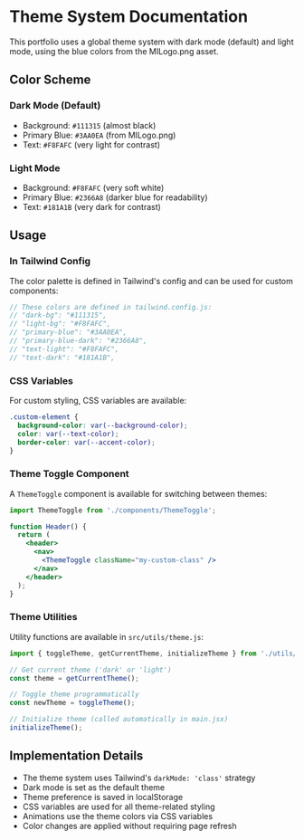 # Theme System Documentation

This portfolio uses a global theme system with dark mode (default) and light mode, using the blue colors from the MILogo.png asset.

## Color Scheme

### Dark Mode (Default)
- Background: `#111315` (almost black)
- Primary Blue: `#3AA0EA` (from MILogo.png)
- Text: `#F8FAFC` (very light for contrast)

### Light Mode
- Background: `#F8FAFC` (very soft white)
- Primary Blue: `#2366A8` (darker blue for readability)
- Text: `#181A1B` (very dark for contrast)

## Usage

### In Tailwind Config

The color palette is defined in Tailwind's config and can be used for custom components:

```jsx
// These colors are defined in tailwind.config.js:
// "dark-bg": "#111315",
// "light-bg": "#F8FAFC",
// "primary-blue": "#3AA0EA",
// "primary-blue-dark": "#2366A8",
// "text-light": "#F8FAFC",
// "text-dark": "#181A1B",
```

### CSS Variables

For custom styling, CSS variables are available:

```css
.custom-element {
  background-color: var(--background-color);
  color: var(--text-color);
  border-color: var(--accent-color);
}
```

### Theme Toggle Component

A `ThemeToggle` component is available for switching between themes:

```jsx
import ThemeToggle from './components/ThemeToggle';

function Header() {
  return (
    <header>
      <nav>
        <ThemeToggle className="my-custom-class" />
      </nav>
    </header>
  );
}
```

### Theme Utilities

Utility functions are available in `src/utils/theme.js`:

```jsx
import { toggleTheme, getCurrentTheme, initializeTheme } from './utils/theme';

// Get current theme ('dark' or 'light')
const theme = getCurrentTheme();

// Toggle theme programmatically
const newTheme = toggleTheme();

// Initialize theme (called automatically in main.jsx)
initializeTheme();
```

## Implementation Details

- The theme system uses Tailwind's `darkMode: 'class'` strategy
- Dark mode is set as the default theme
- Theme preference is saved in localStorage
- CSS variables are used for all theme-related styling
- Animations use the theme colors via CSS variables
- Color changes are applied without requiring page refresh
